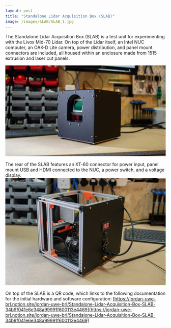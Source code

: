 ```yaml
---
layout: post
title: "Standalone Lidar Acquisition Box (SLAB)"
image: /images/SLAB/SLAB_1.jpg
---
```


The Standalone Lidar Acquisition Box (SLAB) is a test unit for experimenting with the Livox Mid-70 Lidar. On top of the Lidar itself, an Intel NUC computer, an OAK-D Lite camera, power distribution, and panel mount connectors are included, all housed within an enclosure made from 1515 extrusion and laser cut panels.

<img src="/images/SLAB/SLAB_1.jpg" alt="" class="inline">

The rear of the SLAB features an XT-60 connector for power input, panel mount USB and HDMI connected to the NUC, a power switch, and a voltage display.
<img src="/images/SLAB/SLAB_2.jpg" alt="" class="inline">

On top of the SLAB is a QR code, which links to the following documentation for the initial hardware and software configuration: [https://jordan-uwe-brl.notion.site/jordan-uwe-brl/Standalone-Lidar-Acquisition-Box-SLAB-34b9f041e6e348a99991f600113e4469](https://jordan-uwe-brl.notion.site/jordan-uwe-brl/Standalone-Lidar-Acquisition-Box-SLAB-34b9f041e6e348a99991f600113e4469)
